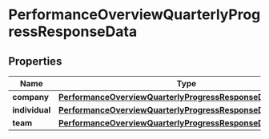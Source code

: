 

# PerformanceOverviewQuarterlyProgressResponseData


## Properties

| Name | Type | Description | Notes |
|------------ | ------------- | ------------- | -------------|
|**company** | [**PerformanceOverviewQuarterlyProgressResponseDataCompany**](PerformanceOverviewQuarterlyProgressResponseDataCompany.md) |  |  [optional] |
|**individual** | [**PerformanceOverviewQuarterlyProgressResponseDataIndividual**](PerformanceOverviewQuarterlyProgressResponseDataIndividual.md) |  |  [optional] |
|**team** | [**PerformanceOverviewQuarterlyProgressResponseDataTeam**](PerformanceOverviewQuarterlyProgressResponseDataTeam.md) |  |  [optional] |



